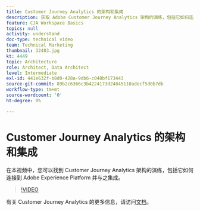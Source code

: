 ```yaml
---
title: Customer Journey Analytics 的架构和集成
description: 获取 Adobe Customer Journey Analytics 架构的演练，包括它如何连接到 Adobe Experience Platform 并与之集成。
feature: CJA Workspace Basics
topics: null
activity: understand
doc-type: technical video
team: Technical Marketing
thumbnail: 32483.jpg
kt: 4449
topic: Architecture
role: Architect, Data Architect
level: Intermediate
exl-id: 441e632f-b8d0-428a-9db6-c048bf173443
source-git-commit: 89b2c6366c3b4224173d24845110adecf5d0b7db
workflow-type: tm+mt
source-wordcount: '0'
ht-degree: 0%

---
```


# Customer Journey Analytics 的架构和集成

在本视频中，您可以找到 Customer Journey Analytics 架构的演练，包括它如何连接到 Adobe Experience Platform 并与之集成。

>[!VIDEO](https://video.tv.adobe.com/v/32483/?learn=on&quality=12)

有关 Customer Journey Analytics 的更多信息，请访问[文档](https://experienceleague.adobe.com/docs/analytics-platform/using/cja-landing.html)。
